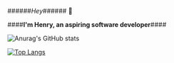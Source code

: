 ######*Hey*###### 👋

####**I'm Henry, an aspiring software developer**####

![Anurag's GitHub stats](https://github-readme-stats.vercel.app/api?username=beeak&theme=react&show_icons=true)

[![Top Langs](https://github-readme-stats.vercel.app/api/top-langs/?username=beeak&theme=react&layout=compact)](https://github.com/anuraghazra/github-readme-stats)

